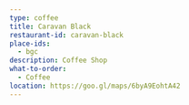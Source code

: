 ```yaml
---
type: coffee 
title: Caravan Black 
restaurant-id: caravan-black 
place-ids:
  - bgc 
description: Coffee Shop
what-to-order:
  - Coffee
location: https://goo.gl/maps/6byA9EohtA42
---
```

